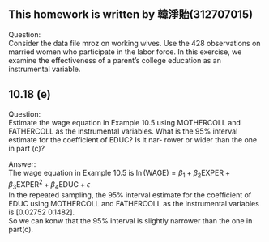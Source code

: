 ## This homework is written by 韓淨貽(312707015)

Question:\
Consider the data file mroz on working wives. Use the 428 observations on married women who participate in the labor force. In this exercise, we examine the effectiveness of a parent’s college education as an instrumental variable.

## 10.18 (e)

Question:\
Estimate the wage equation in Example 10.5 using MOTHERCOLL and FATHERCOLL as the instrumental variables. What is the 95% interval estimate for the coefficient of EDUC? Is it nar- rower or wider than the one in part (c)?

Answer:\
The wage equation in Example 10.5 is $\ln(\text{WAGE}) = \beta_1 + \beta_2 \text{EXPER} + \beta_3 \text{EXPER}^2 + \beta_4 \text{EDUC} + \epsilon$\
In the repeated sampling, the 95% interval estimate for the coefficient of EDUC using MOTHERCOLL and FATHERCOLL as the instrumental variables is [0.02752 0.1482].\
So we can konw that the 95% interval is slightly narrower than the one in part(c).
